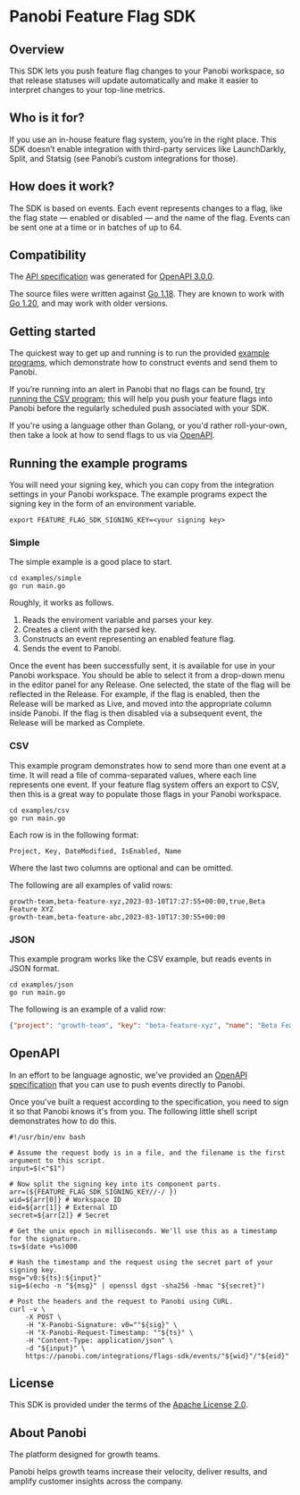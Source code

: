 # Panobi Feature Flag SDK

## Overview

This SDK lets you push feature flag changes to your Panobi workspace, so that release statuses will update automatically and make it easier to interpret changes to your top-line metrics.

## Who is it for?

If you use an in-house feature flag system, you’re in the right place. This SDK doesn’t enable integration with third-party services like LaunchDarkly, Split, and Statsig (see Panobi’s custom integrations for those).

## How does it work?

The SDK is based on events. Each event represents changes to a flag, like the flag state — enabled or disabled — and the name of the flag. Events can be sent one at a time or in batches of up to 64.

## Compatibility

The [API specification](openapi.yaml) was generated for [OpenAPI 3.0.0](https://spec.openapis.org/oas/v3.0.0).

The source files were written against [Go 1.18](https://go.dev/doc/go1.18). They are known to work with [Go 1.20](https://go.dev/doc/go1.20), and may work with older versions.

## Getting started

The quickest way to get up and running is to run the provided [example programs](#running-the-example-programs), which demonstrate how to construct events and send them to Panobi.

If you’re running into an alert in Panobi that no flags can be found, [try running the CSV program](#csv); this will help you push your feature flags into Panobi before the regularly scheduled push associated with your SDK.

If you're using a language other than Golang, or you'd rather roll-your-own, then take a look at how to send flags to us via [OpenAPI](#openapi).

## Running the example programs

You will need your signing key, which you can copy from the integration settings in your Panobi workspace. The example programs expect the signing key in the form of an environment variable.

```console
export FEATURE_FLAG_SDK_SIGNING_KEY=<your signing key>
```

### Simple

The simple example is a good place to start.

```console
cd examples/simple
go run main.go
```

Roughly, it works as follows.

1. Reads the enviroment variable and parses your key.
2. Creates a client with the parsed key.
3. Constructs an event representing an enabled feature flag.
4. Sends the event to Panobi.

Once the event has been successfully sent, it is available for use in your Panobi workspace. You should be able to select it from a drop-down menu in the editor panel for any Release. One selected, the state of the flag will be reflected in the Release. For example, if the flag is enabled, then the Release will be marked as Live, and moved into the appropriate column inside Panobi. If the flag is then  disabled via a subsequent event, the Release will be marked as Complete.

### CSV

This example program demonstrates how to send more than one event at a time. It will read a file of comma-separated values, where each line represents one event. If your feature flag system offers an export to CSV, then this is a great way to populate those flags in your Panobi workspace.

```console
cd examples/csv
go run main.go
```

Each row is in the following format:

```
Project, Key, DateModified, IsEnabled, Name
```

Where the last two columns are optional and can be omitted.

The following are all examples of valid rows:

```
growth-team,beta-feature-xyz,2023-03-10T17:27:55+00:00,true,Beta Feature XYZ
growth-team,beta-feature-abc,2023-03-10T17:30:55+00:00
```

### JSON

This example program works like the CSV example, but reads events in JSON format.

```console
cd examples/json
go run main.go
```

The following is an example of a valid row:

```json
{"project": "growth-team", "key": "beta-feature-xyz", "name": "Beta Feature XYZ", "dateModified": "2023-03-10T17:27:55+00:00", "isEnabled": true}
```

## OpenAPI

In an effort to be language agnostic, we've provided an [OpenAPI specification](openapi.yaml) that you can use to push events directly to Panobi.

Once you've built a request according to the specification, you need to sign it so that Panobi knows it's from you. The following little shell script demonstrates how to do this.

```shell
#!/usr/bin/env bash

# Assume the request body is in a file, and the filename is the first argument to this script.
input=$(<"$1")

# Now split the signing key into its component parts.
arr=(${FEATURE_FLAG_SDK_SIGNING_KEY//-/ })
wid=${arr[0]} # Workspace ID
eid=${arr[1]} # External ID
secret=${arr[2]} # Secret

# Get the unix epoch in milliseconds. We'll use this as a timestamp for the signature.
ts=$(date +%s)000

# Hash the timestamp and the request using the secret part of your signing key.
msg="v0:${ts}:${input}"
sig=$(echo -n "${msg}" | openssl dgst -sha256 -hmac "${secret}")

# Post the headers and the request to Panobi using CURL.
curl -v \
    -X POST \
    -H "X-Panobi-Signature: v0=""${sig}" \
    -H "X-Panobi-Request-Timestamp: ""${ts}" \
    -H "Content-Type: application/json" \
    -d "${input}" \
    https://panobi.com/integrations/flags-sdk/events/"${wid}"/"${eid}"
```

## License

This SDK is provided under the terms of the [Apache License 2.0](./LICENSE).

## About Panobi

The platform designed for growth teams.

Panobi helps growth teams increase their velocity, deliver results, and amplify customer insights across the company.
